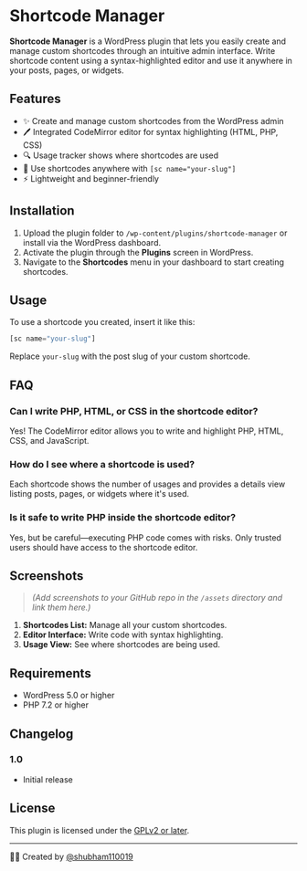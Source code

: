 # Shortcode Manager

**Shortcode Manager** is a WordPress plugin that lets you easily create and manage custom shortcodes through an intuitive admin interface. Write shortcode content using a syntax-highlighted editor and use it anywhere in your posts, pages, or widgets.

## Features

- ✨ Create and manage custom shortcodes from the WordPress admin  
- 🖊️ Integrated CodeMirror editor for syntax highlighting (HTML, PHP, CSS)  
- 🔍 Usage tracker shows where shortcodes are used  
- 🧩 Use shortcodes anywhere with `[sc name="your-slug"]`  
- ⚡ Lightweight and beginner-friendly  

## Installation

1. Upload the plugin folder to `/wp-content/plugins/shortcode-manager` or install via the WordPress dashboard.
2. Activate the plugin through the **Plugins** screen in WordPress.
3. Navigate to the **Shortcodes** menu in your dashboard to start creating shortcodes.

## Usage

To use a shortcode you created, insert it like this:

```php
[sc name="your-slug"]
```

Replace `your-slug` with the post slug of your custom shortcode.

## FAQ

### Can I write PHP, HTML, or CSS in the shortcode editor?

Yes! The CodeMirror editor allows you to write and highlight PHP, HTML, CSS, and JavaScript.

### How do I see where a shortcode is used?

Each shortcode shows the number of usages and provides a details view listing posts, pages, or widgets where it's used.

### Is it safe to write PHP inside the shortcode editor?

Yes, but be careful—executing PHP code comes with risks. Only trusted users should have access to the shortcode editor.

## Screenshots

> *(Add screenshots to your GitHub repo in the `/assets` directory and link them here.)*

1. **Shortcodes List:** Manage all your custom shortcodes.
2. **Editor Interface:** Write code with syntax highlighting.
3. **Usage View:** See where shortcodes are being used.

## Requirements

- WordPress 5.0 or higher  
- PHP 7.2 or higher  

## Changelog

### 1.0
- Initial release

## License

This plugin is licensed under the [GPLv2 or later](https://www.gnu.org/licenses/gpl-2.0.html).

---

👨‍💻 Created by [@shubham110019](https://github.com/shubham110019)
